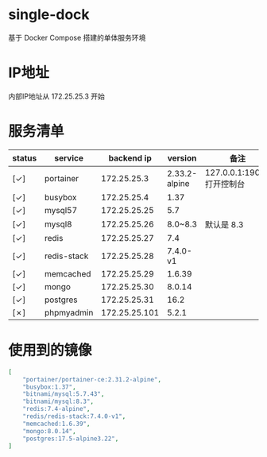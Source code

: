 # single-dock

基于 Docker Compose 搭建的单体服务环境

# IP地址
内部IP地址从 172.25.25.3 开始

# 服务清单

| status | service | backend ip | version | 备注 |
|---|---|---|---|---|
| [&check;] | portainer | 172.25.25.3 | 2.33.2-alpine | 127.0.0.1:19000 打开控制台 |
| [&check;] | busybox | 172.25.25.4 | 1.37 | |
| [&check;] | mysql57 | 172.25.25.25 | 5.7 | |
| [&check;] | mysql8 | 172.25.25.26  | 8.0~8.3 | 默认是 8.3 |
| [&check;] | redis | 172.25.25.27 | 7.4 | |
| [&check;] | redis-stack | 172.25.25.28 | 7.4.0-v1 | |
| [&check;] | memcached | 172.25.25.29 | 1.6.39 | |
| [&check;] | mongo | 172.25.25.30 | 8.0.14 | |
| [&check;] | postgres | 172.25.25.31 | 16.2 | |
| [&cross;] | phpmyadmin | 172.25.25.101 | 5.2.1 | |

# 使用到的镜像
```json
[
    "portainer/portainer-ce:2.31.2-alpine",
    "busybox:1.37",
    "bitnami/mysql:5.7.43",
    "bitnami/mysql:8.3",
    "redis:7.4-alpine",
    "redis/redis-stack:7.4.0-v1",
    "memcached:1.6.39",
    "mongo:8.0.14",
    "postgres:17.5-alpine3.22",
]
```

